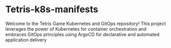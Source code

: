 # Tetris-k8s-manifests
Welcome to the Tetris Game Kubernetes and GitOps repository! This project leverages the power of Kubernetes for container orchestration and embraces GitOps principles using ArgoCD for declarative and automated application delivery
